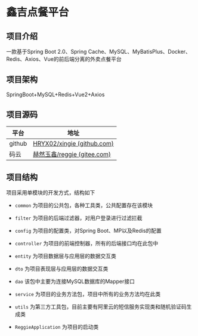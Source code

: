 # 鑫吉点餐平台

## 项目介绍

一款基于Spring Boot 2.0、Spring Cache、MySQL、MyBatisPlus、Docker、Redis、Axios、Vue的前后端分离的外卖点餐平台

## 项目架构

SpringBoot+MySQL+Redis+Vue2+Axios

## 项目源码

| 平台   | 地址                                                         |
| ------ | ------------------------------------------------------------ |
| github | [HRYX02/xingie (github.com)](https://github.com/HRYX02/xingie) |
| 码云   | [赫然玉鑫/reggie (gitee.com)](https://gitee.com/impressively-yuxin/reggie) |

## 项目结构

项目采用单模块的开发方式，结构如下

- `common` 为项目的公共包，各种工具类，公共配置存在该模块

- `filter` 为项目的后端过滤器，对用户登录进行过滤拦截

- `config` 为项目的配置类，对Spring Boot、MP以及Redis的配置

- `controller` 为项目的前端控制器，所有的后端接口均在此包中

- `entity` 为项目数据层与应用层的数据交互类

- `dto` 为项目表现层与应用层的数据交互类

- `dao` 该包中主要为连接MySQL数据库的Mapper接口

- `service` 为项目的业务方法包，项目中所有的业务方法均在此类

- `utils` 为第三方工具包，目前主要有阿里云的短信服务实现类和随机验证码生成类

- `ReggieApplication` 为项目的启动类